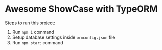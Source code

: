 # Awesome ShowCase with TypeORM

Steps to run this project:

1. Run `npm i` command
2. Setup database settings inside `ormconfig.json` file
3. Run `npm start` command
